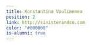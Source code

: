 ```yaml
---
title: Konstantina Voulimenea
position: 2
link: http://sinisterandco.com
color: "#000000"
is-alumni: true
---
```


